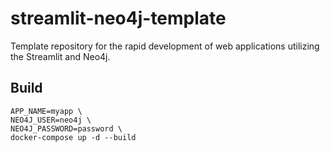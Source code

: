# streamlit-neo4j-template

Template repository for the rapid development of web applications utilizing the Streamlit and Neo4j.

## Build

```
APP_NAME=myapp \
NEO4J_USER=neo4j \
NEO4J_PASSWORD=password \
docker-compose up -d --build
```
